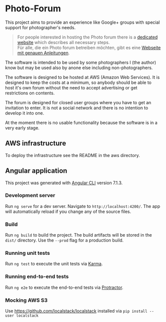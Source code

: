 # Photo-Forum

This project aims to provide an experience like Google+ groups with special support for
photographer's needs.

> For people interested in hosting the Photo forum there is a [dedicated website](https://fte378.github.io/photo-forum/index) which describes all necessary steps.  
> Für alle, die ein Photo forum betreiben möchten, gibt es eine [Webseite mit genauen Anleitungen](https://fte378.github.io/photo-forum/index_de).

The software is intended to be used by some photographers I (the author) know but may be used
also by anone else including non-photographers.

The software is designed to be hosted at AWS (Amazon Web Services). It is designed to keep
the costs at a minimum, so anybody should be able to host it's own forum without the need
to accept advertising or get restrictions on contents.

The forum is designed for closed user groups where you have to get an invitation
to enter. It is not a social network and there is no intention to develop it into one.

At the moment there is no usable functionality because the software is in a very early stage.

## AWS infrastructure

To deploy the infrastructure see the README in the aws directory.

## Angular application

This project was generated with [Angular CLI](https://github.com/angular/angular-cli) version 7.1.3.

### Development server

Run `ng serve` for a dev server. Navigate to `http://localhost:4200/`. The app will automatically reload if you change any of the source files.

### Build

Run `ng build` to build the project. The build artifacts will be stored in the `dist/` directory. Use the `--prod` flag for a production build.

### Running unit tests

Run `ng test` to execute the unit tests via [Karma](https://karma-runner.github.io).

### Running end-to-end tests

Run `ng e2e` to execute the end-to-end tests via [Protractor](http://www.protractortest.org/).

### Mocking AWS S3

Use https://github.com/localstack/localstack installed via  `pip install --user localstack` 
